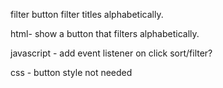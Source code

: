 filter button filter titles alphabetically.


html- show a button that filters alphabetically. 

javascript - add event listener on click sort/filter? 

css - button style not needed 